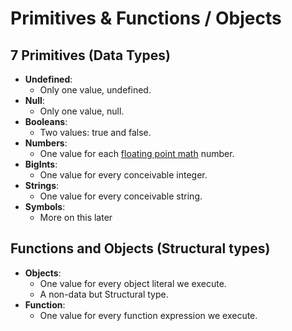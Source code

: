 # Primitives & Functions / Objects

## 7 Primitives \(Data Types\)

* **Undefined**:
  *  Only one value, undefined.
* **Null**: 
  * Only one value, null.
* **Booleans**: 
  * Two values: true and false.
* **Numbers**:
  *  One value for each  [floating point math](https://el2.convertkit-mail.com/c/8kuk429m8li3ul03z6hk/7df7h2up57xel8/aHR0cHM6Ly9lbi53aWtpcGVkaWEub3JnL3dpa2kvRG91YmxlLXByZWNpc2lvbl9mbG9hdGluZy1wb2ludF9mb3JtYXQ=)  number.
* **BigInts**:
  *  One value for every conceivable integer.
* **Strings**:
  *  One value for every conceivable string.
* **Symbols**:
  *  More on this later

## Functions and Objects \(Structural types\)

* **Objects**: 
  * One value for every object literal we execute.
  * A non-data but Structural type.
* **Function**: 
  * One value for every function expression we execute.



